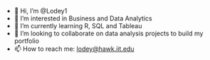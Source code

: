 - 👋 Hi, I’m @Lodey1
- 👀 I’m interested in Business and Data Analytics
- 🌱 I’m currently learning R, SQL and Tableau
- 💞️ I’m looking to collaborate on data analysis projects to build my portfolio
- 📫 How to reach me: lodey@hawk.iit.edu

<!---
Lodey1/Lodey1 is a ✨ special ✨ repository because its `README.md` (this file) appears on your GitHub profile.
You can click the Preview link to take a look at your changes.
--->
